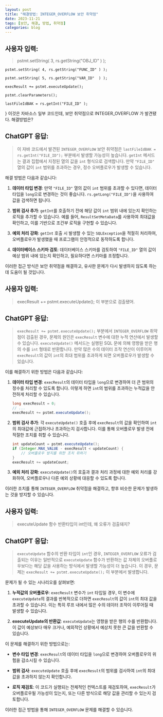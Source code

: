 ```yaml
---
layout: post
title: "해결방법: INTEGER_OVERFLOW 보안 취약점"
date: 2023-11-21
tags: [보안, 해결, 방법, 취약점]
categories: blog
---
```


## 사용자 입력:
> 	pstmt.setString( 3, rs.getString("OBJ_ID"  ) );

	pstmt.setString( 4, rs.getString("FUNC_ID" ) );

	pstmt.setString( 5, rs.getString("VAR_ID"  ) );

	execResult += pstmt.executeUpdate(); 

	pstmt.clearParameters();

	lastFileIdBAK = rs.getInt("FILE_ID" );	

} 이것은 자바소스 일부 코드인데, 보안 취약점으로 INTEGER_OVERFLOW 가 발견됐다. 해결방법은?

## ChatGPT 응답:
> 이 자바 코드에서 발견된 `INTEGER_OVERFLOW` 보안 취약점은 `lastFileIdBAK = rs.getInt("FILE_ID");` 부분에서 발생할 가능성이 높습니다. `getInt` 메서드는 결과 집합에서 지정된 열의 값을 `int` 형식으로 검색합니다. 만약 `"FILE_ID"` 열의 값이 `int` 범위를 초과하는 경우, 정수 오버플로우가 발생할 수 있습니다.

해결 방법은 다음과 같습니다:

1. **데이터 타입 변경**: 만약 `"FILE_ID"` 열의 값이 `int` 범위를 초과할 수 있다면, 데이터 타입을 `long`으로 변경하는 것이 좋습니다. `rs.getLong("FILE_ID")`을 사용하여 값을 검색하면 됩니다.

2. **범위 검사 추가**: `getInt`를 호출하기 전에 해당 값이 `int` 범위 내에 있는지 확인하는 로직을 추가할 수 있습니다. 예를 들어, `ResultSetMetaData`를 사용하여 최대값을 확인하고, 이를 기반으로 조건부 로직을 구현할 수 있습니다.

3. **예외 처리 강화**: `getInt` 호출 시 발생할 수 있는 `SQLException`을 적절히 처리하여, 오버플로우가 발생했을 때 프로그램이 안정적으로 동작하도록 합니다.

4. **데이터베이스 스키마 검토**: 데이터베이스 스키마를 검토하여 `"FILE_ID"` 열의 값이 예상 범위 내에 있는지 확인하고, 필요하다면 스키마를 조정합니다.

이러한 접근 방식은 보안 취약점을 해결하고, 유사한 문제가 다시 발생하지 않도록 하는 데 도움이 될 것입니다.

## 사용자 입력:
> 	execResult += pstmt.executeUpdate();  이 부분으로 검출됐어.

## ChatGPT 응답:
> `execResult += pstmt.executeUpdate();` 부분에서 `INTEGER_OVERFLOW` 취약점이 검출된 경우, 문제의 원인은 `execResult` 변수에 대한 누적 연산에서 발생할 수 있습니다. `executeUpdate()` 메서드는 실행된 SQL 문에 의해 영향을 받은 행의 수를 `int` 형태로 반환합니다. 만약 많은 수의 데이터 조작 연산이 이루어져 `execResult`의 값이 `int`의 최대 범위를 초과하게 되면 오버플로우가 발생할 수 있습니다.

이를 해결하기 위한 방법은 다음과 같습니다:

1. **데이터 타입 변경**: `execResult`의 데이터 타입을 `long`으로 변경하여 더 큰 범위의 정수를 처리할 수 있도록 합니다. 이렇게 하면 `int`의 범위를 초과하는 누적값을 안전하게 처리할 수 있습니다.

   ```java
   long execResult = 0;
   // ...
   execResult += pstmt.executeUpdate();
   ```

2. **범위 검사 추가**: 각 `executeUpdate()` 호출 후에 `execResult`의 값을 확인하여 `int`의 최대값에 근접하거나 초과하는지 검사합니다. 이를 통해 오버플로우 발생 전에 적절한 조치를 취할 수 있습니다.

   ```java
   int updateCount = pstmt.executeUpdate();
   if (Integer.MAX_VALUE - execResult < updateCount) {
       // 오버플로우 방지를 위한 조치 취하기
   }
   execResult += updateCount;
   ```

3. **예외 처리 강화**: `executeUpdate()`의 호출과 결과 처리 과정에 대한 예외 처리를 강화하여, 오버플로우나 다른 예외 상황에 대응할 수 있도록 합니다.

이러한 조치를 통해 `INTEGER_OVERFLOW` 취약점을 해결하고, 향후 비슷한 문제가 발생하는 것을 방지할 수 있습니다.

## 사용자 입력:
> executeUpdate 함수 반환타입이 int인데, 왜 오류가 검출돼지?

## ChatGPT 응답:
> `executeUpdate` 함수의 반환 타입이 `int`인 경우, `INTEGER_OVERFLOW` 오류가 검출되는 이유는 일반적으로 `executeUpdate` 함수가 반환하는 값 자체의 오버플로우보다는 해당 값을 사용하는 방식에서 발생할 가능성이 더 높습니다. 이 경우, 문제는 `execResult += pstmt.executeUpdate();` 이 부분에서 발생합니다.

문제가 될 수 있는 시나리오를 살펴보면:

1. **누적값의 오버플로우**: `execResult` 변수가 `int` 타입일 경우, 이 변수에 `executeUpdate`의 결과를 반복적으로 더하면 `execResult`의 값이 `int`의 최대 값을 초과할 수 있습니다. 이는 특히 루프 내에서 많은 수의 데이터 조작이 이루어질 때 발생할 수 있습니다.

2. **executeUpdate의 반환값**: `executeUpdate`는 영향을 받은 행의 수를 반환합니다. 이 값이 예상보다 매우 크거나, 예외적인 상황에서 예상치 못한 큰 값을 반환할 수 있습니다.

이 문제를 해결하기 위한 방법으로는:

- **변수 타입 변경**: `execResult`의 데이터 타입을 `long`으로 변경하여 오버플로우의 위험을 감소시킬 수 있습니다.

- **범위 검사**: `executeUpdate` 호출 후에 `execResult`의 범위를 검사하여 `int`의 최대값을 초과하지 않는지 확인합니다.

- **로직 재검토**: 이 코드가 실행되는 전체적인 컨텍스트를 재검토하여, `execResult`가 오버플로우될 가능성이 있는지, 또는 다른 방식으로 해당 값을 관리할 수 있는지 검토합니다.

이러한 접근 방법을 통해 `INTEGER_OVERFLOW` 문제를 해결할 수 있습니다.

